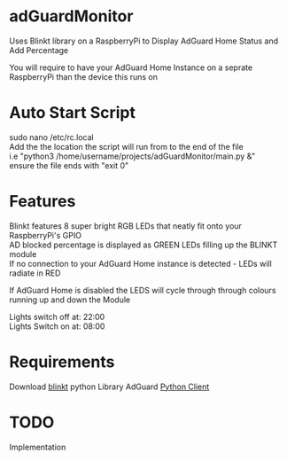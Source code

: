 # adGuardMonitor
Uses Blinkt library on a RaspberryPi to Display AdGuard Home Status and Add Percentage

You will require to have your AdGuard Home Instance on a seprate RaspberryPi than the device this runs on  

# Auto Start Script
sudo nano /etc/rc.local  
Add the the location the script will run from to the end of the file    
i.e "python3 /home/username/projects/adGuardMonitor/main.py &"  
ensure the file ends with "exit 0"  


# Features
Blinkt features 8 super bright RGB LEDs that neatly fit onto your RaspberryPi's GPIO  
AD blocked percentage is displayed as GREEN LEDs filling up the BLINKT module  
If no connection to your AdGuard Home instance is detected - LEDs will radiate in RED  

If AdGuard Home is disabled the LEDS will cycle through through colours running up and down the Module

Lights switch off at: 22:00  
Lights Switch on at: 08:00 

# Requirements
Download [blinkt](https://github.com/pimoroni/blinkt) python Library
AdGuard [Python Client](https://pypi.org/project/adguardhome/)

# TODO
Implementation
